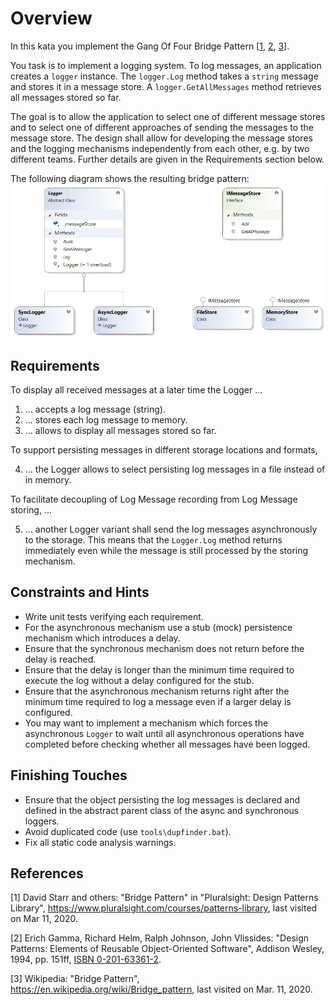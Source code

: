 # Overview

In this kata you implement the Gang Of Four Bridge Pattern [[1](#ref-1), [2](#ref-2), [3](#ref-3)].

You task is to implement a logging system. To log messages, an application creates a `logger` instance. The `logger.Log` method takes a `string` message and stores it in a message store. A `logger.GetAllMessages` method retrieves all messages stored so far.

The goal is to allow the application to select one of different message stores and to select one of different approaches of sending the messages to the message store. The design shall allow for developing the message stores and the logging mechanisms independently from each other, e.g. by two different teams. Further details are given in the Requirements section below.

The following diagram shows the resulting bridge pattern:
![Class Diagram of the Bridge Pattern](BridgePattern.png)

## Requirements

To display all received messages at a later time the Logger ...

1. ... accepts a log message (string).
2. ... stores each log message to memory.
2. ... allows to display all messages stored so far.

To support persisting messages in different storage locations and formats,

4. ... the Logger allows to select persisting log messages in a file instead of in memory.

To facilitate decoupling of Log Message recording from Log Message storing, ...

5. ... another Logger variant shall send the log messages asynchronously to the storage. This means that the `Logger.Log` method returns immediately even while the message is still processed by the storing mechanism.

## Constraints and Hints

- Write unit tests verifying each requirement.
- For the asynchronous mechanism use a stub (mock) persistence mechanism which introduces a delay.
- Ensure that the synchronous mechanism does not return before the delay is reached.
- Ensure that the delay is longer than the minimum time required to execute the log without a delay configured for the stub.
- Ensure that the asynchronous mechanism returns right after the minimum time required to log a message even if a larger delay is configured.
- You may want to implement a mechanism which forces the asynchronous `Logger` to wait until all asynchronous operations have completed before checking whether all messages have been logged.

## Finishing Touches

- Ensure that the object persisting the log messages is declared and defined in the abstract parent class of the async and synchronous loggers.
- Avoid duplicated code (use `tools\dupfinder.bat`).
- Fix all static code analysis warnings.

## References

<a name="ref-1">[1]</a> David Starr and others: "Bridge Pattern" in "Pluralsight: Design Patterns Library", https://www.pluralsight.com/courses/patterns-library, last visited on Mar 11, 2020.

<a name="ref-2">[2]</a> Erich Gamma, Richard Helm, Ralph Johnson, John Vlissides: "Design Patterns: Elements of Reusable Object-Oriented Software", Addison Wesley, 1994, pp. 151ff, [ISBN 0-201-63361-2](https://en.wikipedia.org/wiki/Special:BookSources/0-201-63361-2).

<a name="ref-3">[3]</a> Wikipedia: "Bridge Pattern", https://en.wikipedia.org/wiki/Bridge_pattern, last visited on Mar. 11, 2020.
